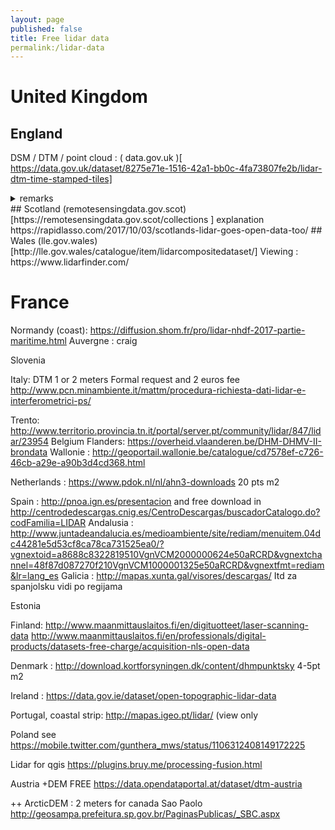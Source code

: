 ```yaml
---
layout: page
published: false
title: Free lidar data
permalink:/lidar-data
---
```

 

# United Kingdom
## England 
DSM / DTM / point cloud : ( data.gov.uk  )[ https://data.gov.uk/dataset/8275e71e-1516-42a1-bb0c-4fa73807fe2b/lidar-dtm-time-stamped-tiles]
<details>
 <summary> remarks </summary>
<p> some aditional remarks
</details>
## Scotland
    (remotesensingdata.gov.scot)[https://remotesensingdata.gov.scot/collections    ]
explanation https://rapidlasso.com/2017/10/03/scotlands-lidar-goes-open-data-too/
## Wales
(lle.gov.wales)[http://lle.gov.wales/catalogue/item/lidarcompositedataset/]
Viewing : https://www.lidarfinder.com/

# France
Normandy (coast): https://diffusion.shom.fr/pro/lidar-nhdf-2017-partie-maritime.html
Auvergne : craig

Slovenia

Italy:  DTM 1 or 2 meters
Formal request and 2 euros fee http://www.pcn.minambiente.it/mattm/procedura-richiesta-dati-lidar-e-interferometrici-ps/

Trento: http://www.territorio.provincia.tn.it/portal/server.pt/community/lidar/847/lidar/23954
Belgium
Flanders:  https://overheid.vlaanderen.be/DHM-DHMV-II-brondata
Wallonie : http://geoportail.wallonie.be/catalogue/cd7578ef-c726-46cb-a29e-a90b3d4cd368.html

Netherlands : https://www.pdok.nl/nl/ahn3-downloads   20 pts m2

Spain :  http://pnoa.ign.es/presentacion and free download in http://centrodedescargas.cnig.es/CentroDescargas/buscadorCatalogo.do?codFamilia=LIDAR
Andalusia : http://www.juntadeandalucia.es/medioambiente/site/rediam/menuitem.04dc44281e5d53cf8ca78ca731525ea0/?vgnextoid=a8688c8322819510VgnVCM2000000624e50aRCRD&vgnextchannel=48f87d087270f210VgnVCM1000001325e50aRCRD&vgnextfmt=rediam&lr=lang_es
Galicia :  http://mapas.xunta.gal/visores/descargas/
Itd za spanjolsku vidi po regijama


Estonia


Finland: 
http://www.maanmittauslaitos.fi/en/digituotteet/laser-scanning-data
http://www.maanmittauslaitos.fi/en/professionals/digital-products/datasets-free-charge/acquisition-nls-open-data

Denmark  : http://download.kortforsyningen.dk/content/dhmpunktsky  4-5pt m2

Ireland : https://data.gov.ie/dataset/open-topographic-lidar-data

Portugal, coastal strip: http://mapas.igeo.pt/lidar/   (view only

Poland see https://mobile.twitter.com/gunthera_mws/status/1106312408149172225


Lidar for qgis https://plugins.bruy.me/processing-fusion.html

Austria +DEM FREE https://data.opendataportal.at/dataset/dtm-austria

++ ArcticDEM  : 2 meters for canada
Sao Paolo http://geosampa.prefeitura.sp.gov.br/PaginasPublicas/_SBC.aspx
